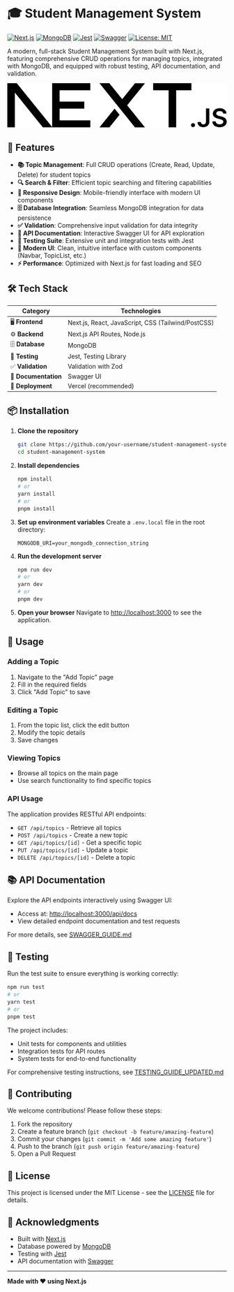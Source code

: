 # 🎓 Student Management System

[![Next.js](https://img.shields.io/badge/Next.js-000000?style=for-the-badge&logo=next.js&logoColor=white)](https://nextjs.org)
[![MongoDB](https://img.shields.io/badge/MongoDB-47A248?style=for-the-badge&logo=mongodb&logoColor=white)](https://www.mongodb.com)
[![Jest](https://img.shields.io/badge/Jest-C21325?style=for-the-badge&logo=jest&logoColor=white)](https://jestjs.io)
[![Swagger](https://img.shields.io/badge/Swagger-85EA2D?style=for-the-badge&logo=swagger&logoColor=black)](https://swagger.io)
[![License: MIT](https://img.shields.io/badge/License-MIT-yellow.svg)](https://opensource.org/licenses/MIT)

A modern, full-stack Student Management System built with Next.js, featuring comprehensive CRUD operations for managing topics, integrated with MongoDB, and equipped with robust testing, API documentation, and validation.

![Project Logo](./public/next.svg) <!-- Replace with actual logo if available -->

## 🚀 Features

- **📚 Topic Management**: Full CRUD operations (Create, Read, Update, Delete) for student topics
- **🔍 Search & Filter**: Efficient topic searching and filtering capabilities
- **📱 Responsive Design**: Mobile-friendly interface with modern UI components
- **🗄️ Database Integration**: Seamless MongoDB integration for data persistence
- **✅ Validation**: Comprehensive input validation for data integrity
- **📖 API Documentation**: Interactive Swagger UI for API exploration
- **🧪 Testing Suite**: Extensive unit and integration tests with Jest
- **🎨 Modern UI**: Clean, intuitive interface with custom components (Navbar, TopicList, etc.)
- **⚡ Performance**: Optimized with Next.js for fast loading and SEO

## 🛠️ Tech Stack

| Category       | Technologies                                                                 |
|----------------|------------------------------------------------------------------------------|
| 🖥️ **Frontend**   | Next.js, React, JavaScript, CSS (Tailwind/PostCSS)                          |
| ⚙️ **Backend**    | Next.js API Routes, Node.js                                                 |
| 🗄️ **Database**   | MongoDB                                                                     |
| 🧪 **Testing**    | Jest, Testing Library                                                        |
| ✅ **Validation** | Validation with Zod                                                 |
| 📖 **Documentation** | Swagger UI                                                                |
| 🚀 **Deployment** | Vercel (recommended)                                                        |

## 📦 Installation

1. **Clone the repository**
   ```bash
   git clone https://github.com/your-username/student-management-system.git
   cd student-management-system
   ```

2. **Install dependencies**
   ```bash
   npm install
   # or
   yarn install
   # or
   pnpm install
   ```

3. **Set up environment variables**
   Create a `.env.local` file in the root directory:
   ```env
   MONGODB_URI=your_mongodb_connection_string
   ```

4. **Run the development server**
   ```bash
   npm run dev
   # or
   yarn dev
   # or
   pnpm dev
   ```

5. **Open your browser**
   Navigate to [http://localhost:3000](http://localhost:3000) to see the application.

## 🎯 Usage

### Adding a Topic
1. Navigate to the "Add Topic" page
2. Fill in the required fields
3. Click "Add Topic" to save

### Editing a Topic
1. From the topic list, click the edit button
2. Modify the topic details
3. Save changes

### Viewing Topics
- Browse all topics on the main page
- Use search functionality to find specific topics

### API Usage
The application provides RESTful API endpoints:
- `GET /api/topics` - Retrieve all topics
- `POST /api/topics` - Create a new topic
- `GET /api/topics/[id]` - Get a specific topic
- `PUT /api/topics/[id]` - Update a topic
- `DELETE /api/topics/[id]` - Delete a topic

## 📚 API Documentation

Explore the API endpoints interactively using Swagger UI:
- Access at: [http://localhost:3000/api/docs](http://localhost:3000/api/docs)
- View detailed endpoint documentation and test requests

For more details, see [SWAGGER_GUIDE.md](./SWAGGER_GUIDE.md)

## 🧪 Testing

Run the test suite to ensure everything is working correctly:

```bash
npm run test
# or
yarn test
# or
pnpm test
```

The project includes:
- Unit tests for components and utilities
- Integration tests for API routes
- System tests for end-to-end functionality

For comprehensive testing instructions, see [TESTING_GUIDE_UPDATED.md](./TESTING_GUIDE_UPDATED.md)

## 🤝 Contributing

We welcome contributions! Please follow these steps:

1. Fork the repository
2. Create a feature branch (`git checkout -b feature/amazing-feature`)
3. Commit your changes (`git commit -m 'Add some amazing feature'`)
4. Push to the branch (`git push origin feature/amazing-feature`)
5. Open a Pull Request

## 📄 License

This project is licensed under the MIT License - see the [LICENSE](LICENSE) file for details.

## 🙏 Acknowledgments

- Built with [Next.js](https://nextjs.org)
- Database powered by [MongoDB](https://www.mongodb.com)
- Testing with [Jest](https://jestjs.io)
- API documentation with [Swagger](https://swagger.io)

---

**Made with ❤️ using Next.js**
